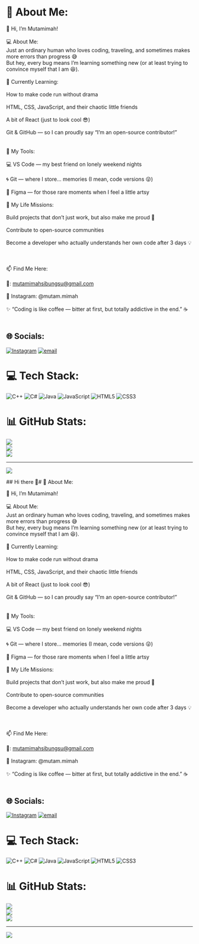 # 💫 About Me:
👋 Hi, I’m Mutamimah!<br><br>💻 About Me:<br>Just an ordinary human who loves coding, traveling, and sometimes makes more errors than progress 😅<br>But hey, every bug means I’m learning something new (or at least trying to convince myself that I am 😆).<br><br>🚀 Currently Learning:<br><br>How to make code run without drama<br><br>HTML, CSS, JavaScript, and their chaotic little friends<br><br>A bit of React (just to look cool 😎)<br><br>Git & GitHub — so I can proudly say “I’m an open-source contributor!”<br><br><br>🧰 My Tools:<br><br>💻 VS Code — my best friend on lonely weekend nights<br><br>🌀 Git — where I store… memories (I mean, code versions 😜)<br><br>🎨 Figma — for those rare moments when I feel a little artsy<br><br>🎯 My Life Missions:<br><br>Build projects that don’t just work, but also make me proud 🚀<br><br>Contribute to open-source communities<br><br>Become a developer who actually understands her own code after 3 days 💡<br><br><br><br>📫 Find Me Here:<br><br>📧: mutamimahsibungsu@gmail.com<br><br>💬 Instagram: @mutam.mimah<br><br>✨ “Coding is like coffee — bitter at first, but totally addictive in the end.” ☕<br><br>


## 🌐 Socials:
[![Instagram](https://img.shields.io/badge/Instagram-%23E4405F.svg?logo=Instagram&logoColor=white)](https://instagram.com/@mutam.mimah) [![email](https://img.shields.io/badge/Email-D14836?logo=gmail&logoColor=white)](mailto:mutamimahsibungsu@gmail.com) 

# 💻 Tech Stack:
![C++](https://img.shields.io/badge/c++-%2300599C.svg?style=for-the-badge&logo=c%2B%2B&logoColor=white) ![C#](https://img.shields.io/badge/c%23-%23239120.svg?style=for-the-badge&logo=csharp&logoColor=white) ![Java](https://img.shields.io/badge/java-%23ED8B00.svg?style=for-the-badge&logo=openjdk&logoColor=white) ![JavaScript](https://img.shields.io/badge/javascript-%23323330.svg?style=for-the-badge&logo=javascript&logoColor=%23F7DF1E) ![HTML5](https://img.shields.io/badge/html5-%23E34F26.svg?style=for-the-badge&logo=html5&logoColor=white) ![CSS3](https://img.shields.io/badge/css3-%231572B6.svg?style=for-the-badge&logo=css3&logoColor=white)
# 📊 GitHub Stats:
![](https://github-readme-stats.vercel.app/api?username=web-mutamimah&theme=dark&hide_border=false&include_all_commits=false&count_private=false)<br/>
![](https://nirzak-streak-stats.vercel.app/?user=web-mutamimah&theme=dark&hide_border=false)<br/>
![](https://github-readme-stats.vercel.app/api/top-langs/?username=web-mutamimah&theme=dark&hide_border=false&include_all_commits=false&count_private=false&layout=compact)

---
[![](https://visitcount.itsvg.in/api?id=web-mutamimah&icon=0&color=0)](https://visitcount.itsvg.in)

<!-- Proudly created with GPRM ( https://gprm.itsvg.in ) -->## Hi there 👋# 💫 About Me:
👋 Hi, I’m Mutamimah!<br><br>💻 About Me:<br>Just an ordinary human who loves coding, traveling, and sometimes makes more errors than progress 😅<br>But hey, every bug means I’m learning something new (or at least trying to convince myself that I am 😆).<br><br>🚀 Currently Learning:<br><br>How to make code run without drama<br><br>HTML, CSS, JavaScript, and their chaotic little friends<br><br>A bit of React (just to look cool 😎)<br><br>Git & GitHub — so I can proudly say “I’m an open-source contributor!”<br><br><br>🧰 My Tools:<br><br>💻 VS Code — my best friend on lonely weekend nights<br><br>🌀 Git — where I store… memories (I mean, code versions 😜)<br><br>🎨 Figma — for those rare moments when I feel a little artsy<br><br>🎯 My Life Missions:<br><br>Build projects that don’t just work, but also make me proud 🚀<br><br>Contribute to open-source communities<br><br>Become a developer who actually understands her own code after 3 days 💡<br><br><br><br>📫 Find Me Here:<br><br>📧: mutamimahsibungsu@gmail.com<br><br>💬 Instagram: @mutam.mimah<br><br>✨ “Coding is like coffee — bitter at first, but totally addictive in the end.” ☕<br><br>


## 🌐 Socials:
[![Instagram](https://img.shields.io/badge/Instagram-%23E4405F.svg?logo=Instagram&logoColor=white)](https://instagram.com/@mutam.mimah) [![email](https://img.shields.io/badge/Email-D14836?logo=gmail&logoColor=white)](mailto:mutamimahsibungsu@gmail.com) 

# 💻 Tech Stack:
![C++](https://img.shields.io/badge/c++-%2300599C.svg?style=for-the-badge&logo=c%2B%2B&logoColor=white) ![C#](https://img.shields.io/badge/c%23-%23239120.svg?style=for-the-badge&logo=csharp&logoColor=white) ![Java](https://img.shields.io/badge/java-%23ED8B00.svg?style=for-the-badge&logo=openjdk&logoColor=white) ![JavaScript](https://img.shields.io/badge/javascript-%23323330.svg?style=for-the-badge&logo=javascript&logoColor=%23F7DF1E) ![HTML5](https://img.shields.io/badge/html5-%23E34F26.svg?style=for-the-badge&logo=html5&logoColor=white) ![CSS3](https://img.shields.io/badge/css3-%231572B6.svg?style=for-the-badge&logo=css3&logoColor=white)
# 📊 GitHub Stats:
![](https://github-readme-stats.vercel.app/api?username=web-mutamimah&theme=dark&hide_border=false&include_all_commits=false&count_private=false)<br/>
![](https://nirzak-streak-stats.vercel.app/?user=web-mutamimah&theme=dark&hide_border=false)<br/>
![](https://github-readme-stats.vercel.app/api/top-langs/?username=web-mutamimah&theme=dark&hide_border=false&include_all_commits=false&count_private=false&layout=compact)

---
[![](https://visitcount.itsvg.in/api?id=web-mutamimah&icon=0&color=0)](https://visitcount.itsvg.in)

<!-- Proudly created with GPRM ( https://gprm.itsvg.in ) -->

<!--

